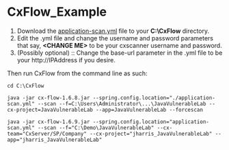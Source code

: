 # CxFlow_Example

1. Download the [application-scan.yml](https://github.com/jharriscx/CxFlow_Example/blob/master/application-scan.yml) file to your **C:\CxFlow** directory.
2. Edit the .yml file and change the username and password parameters that say, **\<CHANGE ME\>** to be your cxscanner username and password.
3. (Possibly optional) :: Change the base-url parameter in the .yml file to be your http://IPAddress if you desire.

Then run CxFlow from the command line as such:

    cd C:\CxFlow
    
    java -jar cx-flow-1.6.8.jar --spring.config.location="./application-scan.yml" --scan --f=C:\Users\Administrator\...\JavaVulnerableLab --cx-project=JavaVulnerableLab --app=JavaVulnerableLab --forcescan

    java -jar cx-flow-1.6.9.jar --spring.config.location="application-scan.yml" --scan --f="C:\Demo\JavaVulnerableLab" --cx-team="CxServer/SP/Company" --cx-project="jharris_JavaVulnerableLab" --app="jharris_JavaVulnerableLab"

